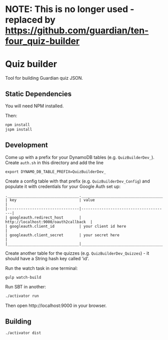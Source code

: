 # NOTE: This is no longer used - replaced by https://github.com/guardian/ten-four_quiz-builder

# Quiz builder

Tool for building Guardian quiz JSON.

## Static Dependencies

You will need NPM installed.

Then:

```bash
npm install
jspm install
```

## Development

Come up with a prefix for your DynamoDB tables (e.g. `QuizBuilderDev_`). Create `auth.sh` in this directory and add
the line

```
export DYNAMO_DB_TABLE_PREFIX=QuizBuilderDev_
```

Create a config table with that prefix (e.g. `QuizBuilderDev_Config`) and populate it with credentials for your Google
Auth set up:

```
.________________________________._______________________________________.
| key                            | value                                 |
|--------------------------------|---------------------------------------|
| googleauth.redirect_host       | http://localhost:9000/oauth2callback  |
| googleauth.client_id           | your client id here                   |
| googleauth.client_secret       | your secret here                      |
|________________________________|_______________________________________|
```

Create another table for the quizzes (e.g. `QuizBuilderDev_Quizzes`) - it should have a String hash key called 'id'.

Run the watch task in one terminal:

```bash
gulp watch-build
```

Run SBT in another:

```bash
./activator run
```

Then open http://localhost:9000 in your browser.

## Building

```bash
./activator dist
```
